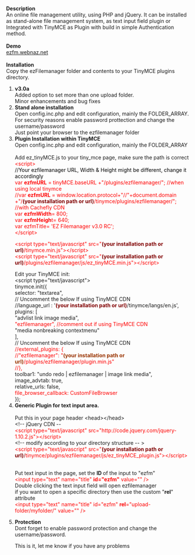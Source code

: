 <strong>Description</strong><br />
An online file management utility, using PHP and jQuery. It can be installed as stand-alone file management system, as text input field plugin or Integrated with TinyMCE as Plugin with build in simple Authentication method.<br /><br />
<strong>Demo</strong><br /><a href="http://ezfm.webnaz.net" target="_blank">ezfm.webnaz.net</a><br /><br />
<strong>Installation</strong><br />Copy the ezFilemanager folder and contents to your TinyMCE plugins directory.
<ol>
<li><strong>v3.0a</strong><br />Added option to set more than one upload folder.<br />Minor enhancements and bug fixes</li>
<li><strong>Stand alone installation</strong><br />Open config.inc.php and edit configuration, mainly the FOLDER_ARRAY.<br />For security reasons enable password prottection and change the username/password<br />Just point your browser to the ezfilemanager folder</li>
<li style="text-align: left;"><strong>Plugin Installation within TinyMCE</strong><br />Open config.inc.php and edit configuration, mainly the FOLDER_ARRAY<br /><br />Add ez_tinyMCE.js to your tiny_mce page, make sure the path is correct<br /><span style="color: #ff0000;">&lt;script&gt;</span><br /><span style="color: #000000;">//Your ezfilemanager URL, Width &amp; Height might be different, change it accordingly</span><br /><span style="color: #ff0000;">var <strong>ezfmURL</strong> = tinyMCE.baseURL +"/plugins/ezfilemanager/"; //when using local tinymce</span><br /><span style="color: #ff0000;">//var <strong>ezfmURL</strong> = window.location.protocol+"//"+document.domain +"/<strong><span style="color: #800000;">(your installation path or url)</span></strong>/tinymce/plugins/ezfilemanager/"; //with Cachefly CDN</span><br /><span style="color: #ff0000;">var <strong>ezfmWidth</strong>= 800;</span><br /><span style="color: #ff0000;">var <strong>ezfmHeigh</strong>t= 640;</span><br /><span style="color: #ff0000;">var ezfmTitle= 'EZ Filemanager v3.0 RC'; </span><br /><span style="color: #ff0000;">&lt;/script&gt;</span><br />
<p><span style="color: #ff0000;">&lt;script type="text/javascript" src="<strong><span style="color: #800000;">(your installation path or url)</span></strong>/tinymce.min.js"&gt;&lt;/script&gt;<br /></span><span style="color: #ff0000;">&lt;script type="text/javascript" src="<strong><span style="color: #800000;">(your installation path or url)</span></strong>/plugins/ezfilemanager/js/ez_tinyMCE.min.js"&gt;&lt;/script&gt;</span></p>
Edit your TinyMCE init:<br />&lt;script type="text/javascript"&gt;<br />tinymce.init({<br /> selector: "textarea",<br />// Uncomment the below If using TinyMCE CDN<br />//language_url : '<strong><span style="color: #800000;">(your installation path or url)</span></strong>/tinymce/langs/en.js',<br /> plugins: [<br /> "advlist link image media",<br /><span style="color: #ff0000;">"ezfilemanager", //comment out if using TinyMCE CDN</span><br /> "media nonbreaking contextmenu"<br /> ],<br />// Uncomment the below If using TinyMCE CDN<br /><span style="color: #ff0000;">//external_plugins: {</span><br /><span style="color: #ff0000;">//"ezfilemanager": "<span style="color: #993300;"><strong>(your installation path or url)</strong></span>/plugins/ezfilemanager/plugin.min.js"</span><br /><span style="color: #ff0000;">//},</span><br />toolbar1: "undo redo | ezfilemanager | image link media",<br /> image_advtab: true,<br /> relative_urls: false,<br /><span style="color: #ff0000;">file_browser_callback: CustomFileBrowser</span><br />});<br /> </li>
<li style="text-align: left;"><strong>Generic Plugin for text input area.</strong><br /><br />Put this in your page header &lt;head&gt;&lt;/head&gt;<br />&lt;!-- jQuery CDN -- <br /><span style="color: #ff0000;">&lt;script type="text/javascript" src="http://code.jquery.com/jquery-1.10.2.js"&gt;&lt;/script&gt;</span><br />&lt;!-- modify according to your directory structure -- &gt;<br /><span style="color: #ff0000;">&lt;script type="text/javascript" src="<strong><span style="color: #800000;">(your installation path or url)</span></strong><span style="color: #800000;">/</span>tinymce/plugins/ezfilemanager/js/ez_tinyMCE_plugin.js"&gt;&lt;/script&gt;</span><br />
<p><br />Put text input in the page, set the <strong>ID </strong> of the input to "ezfm"<br /><span style="color: #ff0000;">&lt;input type="text" name="title" <strong>id="ezfm"</strong> value="" /&gt;</span><br />Double clicking the text input field will open ezfilemanager<br />if you want to open a specific directory then use the custom "<strong>rel</strong>" attribute<br /><span style="color: #ff0000;">&lt;input type="text" name="title" id="ezfm" <strong>rel</strong>="upload-folder/myfolder/" value="" /&gt;</span></p>
</li>
<li style="text-align: left;">
<p><strong>Protection<br /></strong>Dont forget to enable password protection and change the username/password.</p>
<p>This is it, let me know if you have any problems</p>
</li>
</ol>

